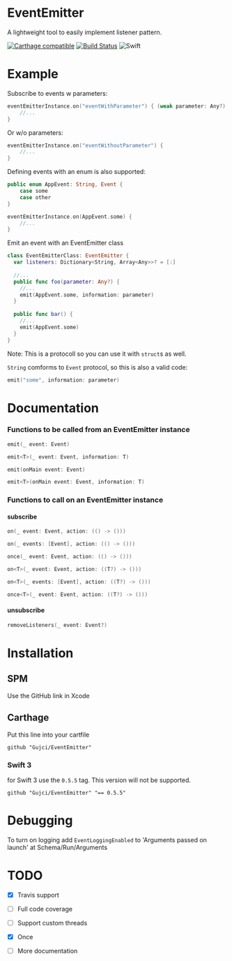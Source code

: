 # EventEmitter
A lightweight tool to easily implement listener pattern.

[![Carthage compatible](https://img.shields.io/badge/Carthage-compatible-4BC51D.svg?style=flat)](https://github.com/Carthage/Carthage)
[![Build Status](https://travis-ci.org/Gujci/EventEmitter.svg?branch=master)](https://travis-ci.org/Gujci/EventEmitter)
![Swift](https://github.com/Gujci/EventEmitter/workflows/Swift/badge.svg)

Example
========

Subscribe to events w parameters:
```swift
eventEmitterInstance.on("eventWithParameter") { (weak parameter: Any?) in
    //...
}
```
Or w/o parameters:
```swift
eventEmitterInstance.on("eventWithoutParameter") {
    //...
}
```

Defining events with an enum is also supported:
```swift
public enum AppEvent: String, Event {
    case some
    case other
}
```

```swift
eventEmitterInstance.on(AppEvent.some) {
    //...
}
```

Emit an event with an EventEmitter class
```swift
class EventEmitterClass: EventEmitter {
  var listeners: Dictionary<String, Array<Any>>? = [:]
  
  //...
  public func foo(parameter: Any?) {
    //...
    emit(AppEvent.some, information: parameter)
  }
  
  public func bar() {
    //...
    emit(AppEvent.some)
  }
}
```
Note: This is a protocoll so you can use it with `struct`s as well. 

`String` comforms to `Event` protocol, so this is also a valid code:

```swift
emit("some", information: parameter)
```

# Documentation

### Functions to be called from an EventEmitter instance

```swift
emit(_ event: Event)
```

```swift
emit<T>(_ event: Event, information: T)
```

```swift
emit(onMain event: Event)
```

```swift
emit<T>(onMain event: Event, information: T)
```


### Functions to call on an EventEmitter instance
#### subscribe

```swift
on(_ event: Event, action: (() -> ()))
```

```swift
on(_ events: [Event], action: (() -> ()))
```

```swift
once(_ event: Event, action: (() -> ()))
```

```swift
on<T>(_ event: Event, action: ((T?) -> ()))
```

```swift
on<T>(_ events: [Event], action: ((T?) -> ()))
```

```swift
once<T>(_ event: Event, action: ((T?) -> ()))
```

#### unsubscribe

```swift
removeListeners(_ event: Event?)
```

# Installation

## SPM 

Use the GitHub link in Xcode

## Carthage 

Put this line into your cartfile

```
github "Gujci/EventEmitter"
```

### Swift 3

for Swift 3 use the `0.5.5` tag. This version will not be supported.

```
github "Gujci/EventEmitter" "== 0.5.5"
```

# Debugging

To turn on logging add `EventLoggingEnabled` to 'Arguments passed on launch' at Schema/Run/Arguments

# TODO
 - [x] Travis support
 - [ ] Full code coverage
 - [ ] Support custom threads
 - [x] Once
 - [ ] More documentation

